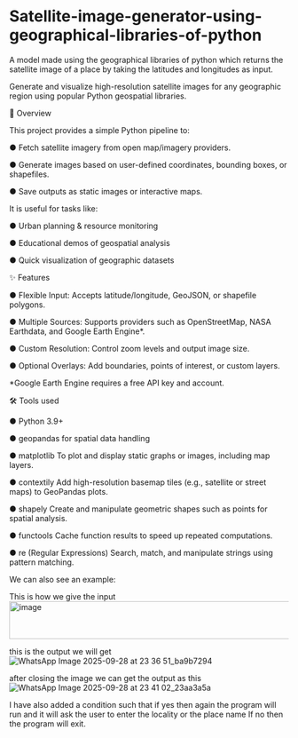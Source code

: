 # Satellite-image-generator-using-geographical-libraries-of-python
A model made using the geographical libraries of python which returns the satellite image of a place by taking the latitudes and longitudes as input.

Generate and visualize high-resolution satellite images for any geographic region using popular Python geospatial libraries.

🚀 Overview

This project provides a simple Python pipeline to:

● Fetch satellite imagery from open map/imagery providers.

● Generate images based on user-defined coordinates, bounding boxes, or shapefiles.

● Save outputs as static images or interactive maps.

It is useful for tasks like:

● Urban planning & resource monitoring

● Educational demos of geospatial analysis

● Quick visualization of geographic datasets

✨ Features

● Flexible Input: Accepts latitude/longitude, GeoJSON, or shapefile polygons.

● Multiple Sources: Supports providers such as OpenStreetMap, NASA Earthdata, and Google Earth Engine*.

● Custom Resolution: Control zoom levels and output image size.

● Optional Overlays: Add boundaries, points of interest, or custom layers.

*Google Earth Engine requires a free API key and account.

🛠️ Tools used 

● Python 3.9+

● geopandas
 for spatial data handling

● matplotlib
To plot and display static graphs or images, including map layers.

● contextily
Add high-resolution basemap tiles (e.g., satellite or street maps) to GeoPandas plots.

● shapely
Create and manipulate geometric shapes such as points for spatial analysis.

● functools
Cache function results to speed up repeated computations.

● re (Regular Expressions)
Search, match, and manipulate strings using pattern matching.


We can also see an example:

This is how we give the input
<img width="1118" height="68" alt="image" src="https://github.com/user-attachments/assets/5ab07a20-408c-4689-b3f1-e681d0c437d3" />

this is the output we will get 
![WhatsApp Image 2025-09-28 at 23 36 51_ba9b7294](https://github.com/user-attachments/assets/24f004ee-eb85-42b0-bbbd-a10662e44350)

after closing the image we can get the output as this
![WhatsApp Image 2025-09-28 at 23 41 02_23aa3a5a](https://github.com/user-attachments/assets/77b7cb45-261e-4c00-888c-1bfb0519440e)

I have also added a condition such that if yes then again the program will run and it will ask the user to enter the locality or the place name 
If no then the program will exit.




